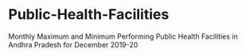 # Public-Health-Facilities
Monthly Maximum and Minimum Performing Public Health Facilities in Andhra Pradesh for December 2019-20
